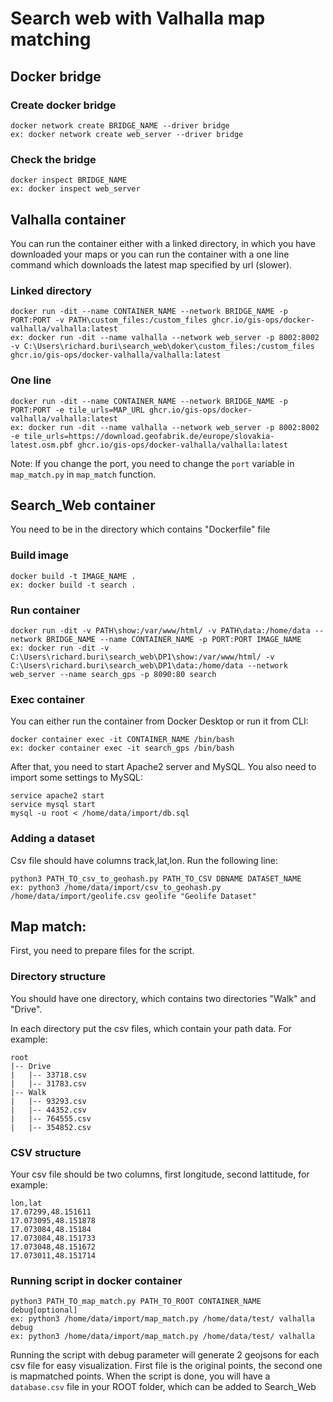 # Search web with Valhalla map matching

## Docker bridge

### Create docker bridge

```
docker network create BRIDGE_NAME --driver bridge
ex: docker network create web_server --driver bridge
```

### Check the bridge

```
docker inspect BRIDGE_NAME
ex: docker inspect web_server
```

## Valhalla container

You can run the container either with a linked directory, in which you have downloaded  your maps or you can run the container with a one line command which downloads the latest map specified by url (slower).

### Linked directory

```
docker run -dit --name CONTAINER_NAME --network BRIDGE_NAME -p PORT:PORT -v PATH\custom_files:/custom_files ghcr.io/gis-ops/docker-valhalla/valhalla:latest
ex: docker run -dit --name valhalla --network web_server -p 8002:8002 -v C:\Users\richard.buri\search_web\doker\custom_files:/custom_files ghcr.io/gis-ops/docker-valhalla/valhalla:latest
```

### One line

```
docker run -dit --name CONTAINER_NAME --network BRIDGE_NAME -p PORT:PORT -e tile_urls=MAP_URL ghcr.io/gis-ops/docker-valhalla/valhalla:latest
ex: docker run -dit --name valhalla --network web_server -p 8002:8002 -e tile_urls=https://download.geofabrik.de/europe/slovakia-latest.osm.pbf ghcr.io/gis-ops/docker-valhalla/valhalla:latest
```

Note: If you change the port, you need to change the `port` variable in `map_match.py` in `map_match` function.

## Search_Web container

You need to be in the directory which contains "Dockerfile" file

### Build image

```
docker build -t IMAGE_NAME .
ex: docker build -t search .
```

### Run container

```
docker run -dit -v PATH\show:/var/www/html/ -v PATH\data:/home/data --network BRIDGE_NAME --name CONTAINER_NAME -p PORT:PORT IMAGE_NAME 
ex: docker run -dit -v C:\Users\richard.buri\search_web\DP1\show:/var/www/html/ -v C:\Users\richard.buri\search_web\DP1\data:/home/data --network web_server --name search_gps -p 8090:80 search 
```

### Exec container

You can either run the container from Docker Desktop or run it from CLI:

```
docker container exec -it CONTAINER_NAME /bin/bash
ex: docker container exec -it search_gps /bin/bash
```

After that, you need to start Apache2 server and MySQL. You also need to import some settings to MySQL:

```
service apache2 start
service mysql start
mysql -u root < /home/data/import/db.sql
```

### Adding a dataset

Csv file should have columns track,lat,lon. Run the following line:

```
python3 PATH_TO_csv_to_geohash.py PATH_TO_CSV DBNAME DATASET_NAME
ex: python3 /home/data/import/csv_to_geohash.py /home/data/import/geolife.csv geolife "Geolife Dataset"
```

## Map match:

First, you need to prepare files for the script.

### Directory structure

You should have one directory, which contains two directories "Walk" and "Drive".

In each directory put the csv files, which contain your path data. For example:

```
root
|-- Drive
|   |-- 33718.csv
|   |-- 31783.csv
|-- Walk
|   |-- 93293.csv
|   |-- 44352.csv
|   |-- 764555.csv
|   |-- 354852.csv
```

### CSV structure

Your csv file should be two columns, first longitude, second lattitude, for example:

```
lon,lat
17.07299,48.151611
17.073095,48.151878
17.073084,48.15184
17.073084,48.151733
17.073048,48.151672
17.073011,48.151714
```

### Running script in docker container

```
python3 PATH_TO_map_match.py PATH_TO_ROOT CONTAINER_NAME debug[optional]
ex: python3 /home/data/import/map_match.py /home/data/test/ valhalla debug
ex: python3 /home/data/import/map_match.py /home/data/test/ valhalla
```

Running the script with debug parameter will generate 2 geojsons for each csv file for easy visualization. First file is the original points, the second one is mapmatched points. When the script is done, you will have a `database.csv` file in your ROOT folder, which can be added to Search_Web
